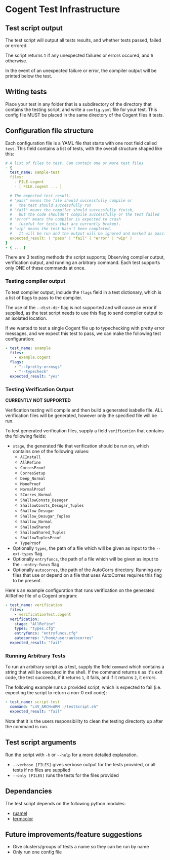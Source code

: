 # Cogent Test Infrastructure

## Test script output

The test script will output all tests results, and whether tests passed, failed or errored.

The script returns `1` if any unexpected failures or errors occured, and `0` otherwise.

In the event of an unexpected failure or error, the compiler output will be printed below the test.

## Writing tests

Place your test in any folder that is a subdirectory of the directory that contains the testing script, and write a `config.yaml` file for your test. This config file MUST be placed in the same directory of the Cogent files it tests.

## Configuration file structure

Each configuration file is a YAML file that starts with one root field called `test`. This field contains a list of tests, with the overall structure shaped like this:

```yaml
# A list of files to test. Can contain one or more test files
- { 
  test_name: sample-test
  files: 
    - FILE.cogent
    - [ FILE.cogent ... ]

  # The expected test result. 
  # "pass" means the file should successfully compile or
  #   the test should successfully run
  # "fail" means the compiler should successfully finish, 
  #   but the code shouldn't compile successfully or the test failed
  # "error" means the compiler is expected to crash 
  #   (useful for tests that are currently broken).
  # "wip" means the test hasn't been completed.
  #   It will be run and the output will be ignored and marked as passing
  expected_result: ( "pass" | "fail" | "error" | "wip" )
}
- { ... }
```

There are 3 testing methods the script supports; Observing compiler output, verification output, and running an arbitrary command. Each test supports only ONE of these commands at once.

### Testing compiler output

To test compiler output, include the `flags` field in a test dictionary, which is a list of flags to pass to the compiler.

The use of the `--dist-dir` flag is not supported and will cause an error if supplied, as the test script needs to use this flag to send compiler output to an isolated location.

If we wanted to test a single Cogent file up to typechecking with pretty error messages, and we expect this test to pass, we can make the following test configuration:

```yaml
- test_name: example
  files: 
    - example.cogent
  flags:
    - "--fpretty-errmsgs"
    - "--typecheck"
  expected_result: "yes"
```

### Testing Verification Output

**CURRENTLY NOT SUPPORTED**

Verification testing will compile and then build a generated isabelle file. ALL verification files will be generated, however only the specified file will be run.

To test generated verification files, supply a field `verification` that contains the following fields:
* `stage`, the generated file that verification should be run on, which contains one of the following values:
  * `ACInstall`
  * `AllRefine`
  * `CorresProof`
  * `CorresSetup`
  * `Deep_Normal`
  * `MonoProof`
  * `NormalProof`
  * `SCorres_Normal`
  * `ShallowConsts_Desugar`
  * `ShallowConsts_Desugar_Tuples`
  * `Shallow_Desugar`
  * `Shallow_Desugar_Tuples`
  * `Shallow_Normal`
  * `ShallowShared`
  * `ShallowShared_Tuples`
  * `ShallowTuplesProof`
  * `TypeProof`
* Optionally `types`, the path of a file which will be given as input to the `--ext-types` flag
* Optionally `entryfuncs`, the path of a file which will be given as input to the `--entry-funcs` flag
* Optionally `autocorres`, the path of the AutoCorrs directory. Running any files that use or depend on a file that uses AutoCorres requires this flag to be present.

Here's an example configuration that runs verification on the generated AllRefine file of a Cogent program:

```yaml
- test_name: verification 
  files:
    - verificationTest.cogent
  verification: 
    stage: "AllRefine"
    types: "types.cfg"
    entryfuncs: "entryfuncs.cfg"
    autocorres: "/home/user/autocorres"
  expected_result: "fail"
```

### Running Arbitrary Tests

To run an arbitrary script as a test, supply the field `command` which contains a string
that will be executed in the shell. If the command returns `0` as it's exit code, the test
succeeds, if it returns `1`, it fails, and if it returns `2`, it errors.

The following example runs a provided script, which is expected to fail (i.e. expecting the script to return a non-0 exit code):

```yaml
- test_name: script-test
  command: "L4V_ARCH=ARM ./testScript.sh"
  expected_result: "fail"
```

Note that it is the users responsibility to clean the testing directorty up after the command is run.

## Test script arguments

Run the script with `-h` or `--help` for a more detailed explanation.

* `--verbose [FILES]` gives verbose output for the tests provided, or all tests if no files are supplied
* `--only [FILES]` runs the tests for the files provided

## Dependancies

The test script depends on the following python modules:
* [ruamel](https://yaml.readthedocs.io/en/latest/)
* [termcolor](https://pypi.org/project/termcolor/)

## Future improvements/feature suggestions

* Give clusters/groups of tests a name so they can be run by name
* Only run one config file
